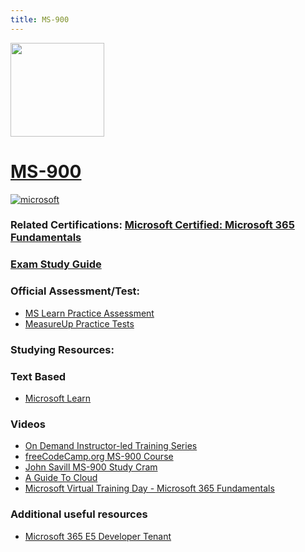 ```yaml
---
title: MS-900
---
```



<img src="/ms-900.png" width="150" height="150">

# [MS-900](https://learn.microsoft.com/en-us/certifications/exams/ms-900?WT.mc_id=studentamb_165290)
<a href='https://learn.microsoft.com/en-us/certifications/browse/?type=fundamentals&WT.mc_id=studentamb_165290' target="_blank"><img alt='microsoft' src='https://img.shields.io/badge/fundamentals-100000?style=for-the-badge&logo=microsoft&logoColor=white&labelColor=0078D4&color=212221'/></a> 

### Related Certifications: [Microsoft Certified: Microsoft 365 Fundamentals](https://learn.microsoft.com/en-us/certifications/microsoft-365-fundamentals?WT.mc_id=studentamb_165290)

### [Exam Study Guide](https://aka.ms/MS900-StudyGuide)

### Official Assessment/Test:
- [MS Learn Practice Assessment](https://learn.microsoft.com/en-us/certifications/exams/ms-900/practice/assessment?assessment-type=practice&assessmentId=50&WT.mc_id=studentamb_165290)
- [MeasureUp Practice Tests](https://www.measureup.com/microsoft-practice-test-ms-900-microsoft-365-fundamentals.html#u44)

### Studying Resources:

### Text Based 
- [Microsoft Learn](https://learn.microsoft.com/en-us/certifications/exams/ms-900?WT.mc_id=studentamb_165290)
### Videos
- [On Demand Instructor-led Training Series](https://learn.microsoft.com/en-us/shows/on-demand-instructor-led-training-series/?terms=MS-900&WT.mc_id=studentamb_165290)
- [freeCodeCamp.org MS-900 Course](https://www.youtube.com/watch?v=Vw7KklJ8Lj8)
- [John Savill MS-900 Study Cram](https://www.youtube.com/watch?v=np9jfnwnO2c)
- [A Guide To Cloud](https://www.youtube.com/playlist?list=PLhLKc18P9YOBtDKWHVr1TwUq6_smRdCjo)
- [Microsoft Virtual Training Day - Microsoft 365 Fundamentals](https://events.microsoft.com/en-us/allevents/?language=English&clientTimeZone=1&search=Microsoft%20365%20Virtual%20Training%20Day:%20Fundamentals)
### Additional useful resources
- [Microsoft 365 E5 Developer Tenant](https://developer.microsoft.com/en-us/microsoft-365/dev-program?WT.mc_id=studentamb_165290)


